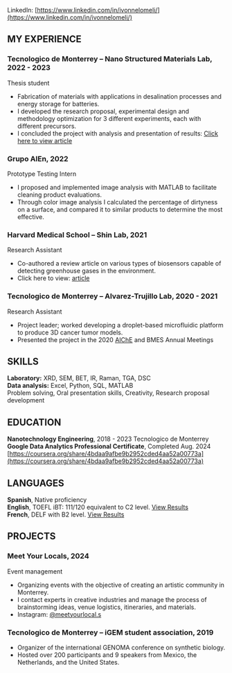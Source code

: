 LinkedIn: [https://www.linkedin.com/in/ivonnelomeli/](https://www.linkedin.com/in/ivonnelomeli/)

## MY EXPERIENCE
### Tecnologico de Monterrey – Nano Structured Materials Lab, 2022 - 2023
Thesis student
- Fabrication of materials with applications in desalination processes and energy storage for batteries.
- I developed the research proposal, experimental design and methodology optimization for 3 different experiments, each with different precursors.
- I concluded the project with analysis and presentation of results: [Click here to view article](https://drive.google.com/file/d/1viunEW09WzWtncmV0bKshwvO-RRwNOqG/view?usp=sharing)

### Grupo AlEn, 2022
Prototype Testing Intern
- I proposed and implemented image analysis with MATLAB to facilitate cleaning product evaluations.
- Through color image analysis I calculated the percentage of dirtyness on a surface, and compared it to similar products to determine the most effective.

### Harvard Medical School – Shin Lab, 2021
Research Assistant
- Co-authored a review article on various types of biosensors capable of detecting greenhouse gases in the environment.
- Click here to view: [article](https://onlinelibrary.wiley.com/doi/10.1002/adsr.202300094)

### Tecnologico de Monterrey – Alvarez-Trujillo Lab, 2020 - 2021
Research Assistant
- Project leader; worked developing a droplet-based microfluidic platform to produce 3D cancer tumor models.
- Presented the project in the 2020 [AIChE](https://aiche.confex.com/aiche/2020/meetingapp.cgi/Paper/608083) and BMES Annual Meetings
  
## SKILLS
**Laboratory:** XRD, SEM, BET, IR, Raman, TGA, DSC \
**Data analysis:** Excel, Python, SQL, MATLAB \
Problem solving, Oral presentation skills, Creativity, Research proposal development

## EDUCATION
**Nanotechnology Engineering**, 2018 - 2023
Tecnologico de Monterrey
**Google Data Analytics Professional Certificate**, Completed Aug. 2024
[https://coursera.org/share/4bdaa9afbe9b2952cded4aa52a00773a](https://coursera.org/share/4bdaa9afbe9b2952cded4aa52a00773a)

## LANGUAGES
**Spanish**, Native proficiency \
**English**, TOEFL iBT: 111/120 equivalent to C2 level. [View Results](https://drive.google.com/file/d/14aoilznzt4WczOdG-oFSkiyz7qXY1n6w/view?usp=sharing) \
**French**, DELF with B2 level. [View Results](https://drive.google.com/file/d/1uRx7lZ3RM8r1X2Pnws-__2Ha5swXdtS7/view?usp=sharing)

## PROJECTS
### Meet Your Locals, 2024
Event management
- Organizing events with the objective of creating an artistic community in Monterrey.
- I contact experts in creative industries and manage the process of brainstorming ideas, venue logistics, itineraries, and materials.
- Instagram: [@meetyourlocal.s](https://www.instagram.com/meetyourlocal.s/)

### Tecnologico de Monterrey – iGEM student association, 2019
- Organizer of the international GENOMA conference on synthetic biology.
- Hosted over 200 participants and 9 speakers from Mexico, the Netherlands, and the United States.








